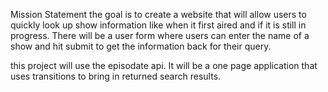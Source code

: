Mission Statement
the goal is to create a website that will allow users to quickly look up show information like when it first aired and if it is still in progress. There will be a user form where users can enter the name of a show and hit submit to get the information back for their query.

this project will use the episodate api. It will be a one page application that uses transitions to bring in returned search results.